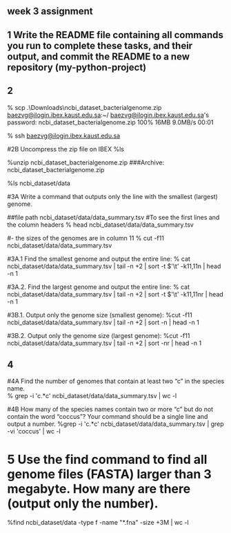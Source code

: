 ## week 3 assignment

## 1 Write the README file containing all commands you run to complete these tasks, and their output, and commit the README to a new repository (my-python-project)

## 2
% scp .\Downloads\ncbi_dataset_bacterialgenome.zip baezvg@ilogin.ibex.kaust.edu.sa:~/
baezvg@ilogin.ibex.kaust.edu.sa's password:
ncbi_dataset_bacterialgenome.zip                                                                                  100%   16MB   9.0MB/s   00:01

% ssh baezvg@ilogin.ibex.kaust.edu.sa

#2B Uncompress the zip file on IBEX
%ls

%unzip ncbi_dataset_bacterialgenome.zip
###Archive:  ncbi_dataset_bacterialgenome.zip
  
%ls ncbi_dataset/data

#3A Write a command that outputs only the line with the smallest (largest) genome. 

##file path ncbi_dataset/data/data_summary.tsv
#To see the first lines and the column headers
% head ncbi_dataset/data/data_summary.tsv

#- the sizes of the genomes are in column 11
% cut -f11 ncbi_dataset/data/data_summary.tsv

#3A.1 Find the smallest genome and output the entire line:
% cat ncbi_dataset/data/data_summary.tsv | tail -n +2 | sort -t $'\t' -k11,11n | head -n 1

#3A.2. Find the largest genome and output the entire line:
% cat ncbi_dataset/data/data_summary.tsv | tail -n +2 | sort -t $'\t' -k11,11nr | head -n 1

#3B.1. Output only the genome size (smallest genome):
%cut -f11 ncbi_dataset/data/data_summary.tsv | tail -n +2 | sort -n | head -n 1

#3B.2. Output only the genome size (largest genome):
%cut -f11 ncbi_dataset/data/data_summary.tsv | tail -n +2 | sort -nr | head -n 1

## 4
#4A Find the number of genomes that contain at least two “c” in the species name.   
% grep -i 'c.*c' ncbi_dataset/data/data_summary.tsv | wc -l

#4B How many of the species names contain two or more “c” but do not contain the word “coccus”? Your command should be a single line and output a number.
%grep -i 'c.*c' ncbi_dataset/data/data_summary.tsv | grep -vi 'coccus' | wc -l

# 5 Use the find command to find all genome files (FASTA) larger than 3 megabyte. How many are there (output only the number).

%find ncbi_dataset/data -type f -name "*.fna" -size +3M | wc -l

